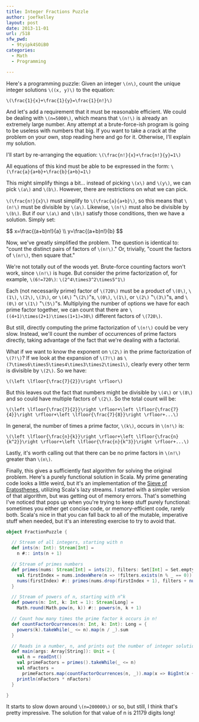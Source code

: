 ```yaml
---
title: Integer Fractions Puzzle
author: joefkelley
layout: post
date: 2013-11-01
url: /518
sfw_pwd:
  - 9tyipk4SOiB0
categories:
  - Math
  - Programming

---
```

Here's a programming puzzle: Given an integer `\(n\)`, count the unique integer solutions `\((x, y)\)` to the equation:

`\(\frac{1}{x}+\frac{1}{y}=\frac{1}{n!}\)`

And let's add a requirement that it must be reasonable efficient. We could be dealing with `\(n=5000\)`, which means that `\(n!\)` is already an extremely large number. Any attempt at a brute-force-ish program is going to be useless with numbers that big. If you want to take a crack at the problem on your own, stop reading here and go for it. Otherwise, I'll explain my solution.

I'll start by re-arranging the equation: `\(\frac{n!}{x}+\frac{n!}{y}=1\)`

All equations of this kind must be able to be expressed in the form: `\(\frac{a}{a+b}+\frac{b}{a+b}=1\)`

This might simplify things a bit... instead of picking `\(x\)` and `\(y\)`, we can pick `\(a\)` and `\(b\)`. However, there are restrictions on what we can pick.

`\(\frac{n!}{x}\)` must simplify to `\(\frac{a}{a+b}\)`, so this means that `\(n!\)` must be divisible by `\(a\)`. Likewise, `\(n!\)` must also be divisible by `\(b\)`. But if our `\(a\)` and `\(b\)` satisfy those conditions, then we have a solution. Simply set:

<div>$$
x=\frac{(a+b)n!}{a} \\
y=\frac{(a+b)n!}{b}
$$</div>

Now, we've greatly simplified the problem. The question is identical to: "count the distinct pairs of factors of `\(n!\)`." Or, trivially, "count the factors of `\(n!\)`, then square that."

We're not totally out of the woods yet. Brute-force counting factors won't work, since `\(n!\)` is huge. But consider the prime factorization of, for example, `\(6!=720\)`: `\(2^4\times3^2\times5^1\)`

Each (not necessarily prime) factor of `\(720\)` must be a product of `\(0\)`, `\(1\)`, `\(2\)`, `\(3\)`, or `\(4\)` "`\(2\)`"s, `\(0\)`, `\(1\)`, or `\(2\)` "`\(3\)`"s, and `\(0\)` or `\(1\)` "`\(5\)`"s. Multiplying the number of options we have for each prime factor together, we can count that there are `\((4+1)\times(2+1)\times(1+1)=30\)` different factors of `\(720\)`.

But still, directly computing the prime factorization of `\(n!\)` could be very slow. Instead, we'll count the number of occurrences of prime factors directly, taking advantage of the fact that we're dealing with a factorial.

What if we want to know the exponent on `\(2\)` in the prime factorization of `\(7!\)`? If we look at the expansion of `\(7!\)` as `\(7\times6\times5\times4\times3\times2\times1\)`, clearly every other term is divisible by `\(2\)`. So we have:

`\(\left \lfloor{\frac{7}{2}}\right \rfloor\)`

But this leaves out the fact that numbers might be divisible by `\(4\)` or `\(8\)` and so could have multiple factors of `\(2\)`. So the total count will be:

`\(\left \lfloor{\frac{7}{2}}\right \rfloor+\left \lfloor{\frac{7}{4}}\right \rfloor+\left \lfloor{\frac{7}{8}}\right \rfloor+...\)`

In general, the number of times a prime factor, `\(k\)`, occurs in `\(n!\)` is:

`\(\left \lfloor{\frac{n}{k}}\right \rfloor+\left \lfloor{\frac{n}{k^2}}\right \rfloor+\left \lfloor{\frac{n}{k^3}}\right \rfloor+...\)`

Lastly, it's worth calling out that there can be no prime factors in `\(n!\)` greater than `\(n\)`.

Finally, this gives a sufficiently fast algorithm for solving the original problem. Here's a purely functional solution in Scala. My prime generating code looks a little weird, but it's an implementation of the [Sieve of Eratosthenes][1], utilizing Scala's lazy streams. I started with a simpler version of that algorithm, but was getting out of memory errors. That's something I've noticed that pops up when you're trying to keep stuff purely functional: sometimes you either get concise code, or memory-efficient code, rarely both. Scala's nice in that you can fall back to all of the mutable, imperative stuff when needed, but it's an interesting exercise to try to avoid that.

~~~scala
object FractionPuzzle {

  // Stream of all integers, starting with n
  def ints(n: Int): Stream[Int] =
    n #:: ints(n + 1)

  // Stream of primes numbers
  def primes(nums: Stream[Int] = ints(2), filters: Set[Int] = Set.empty): Stream[Int] = {
    val firstIndex = nums.indexWhere(n => !filters.exists(n % _ == 0))
    nums(firstIndex) #:: primes(nums.drop(firstIndex + 1), filters + nums(firstIndex))
  }

  // Stream of powers of n, starting with n^k
  def powers(n: Int, k: Int = 1): Stream[Long] =
    Math.round(Math.pow(n, k)) #:: powers(n, k + 1)

  // Count how many times the prime factor k occurs in n!
  def countFactorOcurrences(n: Int, k: Int): Long = {
    powers(k).takeWhile(_ <= n).map(n / _).sum
  }

  // Reads in a number, n, and prints out the number of integer solutions to 1/x + 1/y = 1/n!
  def main(args: Array[String]): Unit = {
    val n = readInt()
    val primeFactors = primes().takeWhile(_ <= n)
    val nFactors =
      primeFactors.map(countFactorOcurrences(n, _)).map(x => BigInt(x + 1)).product
    println(nFactors * nFactors)
  }

}
~~~

It starts to slow down around `\(n=200000\)` or so, but still, I think that's pretty impressive. The solution for that value of n is 21179 digits long!

 [1]: http://en.wikipedia.org/wiki/Sieve_of_eratosthenes
